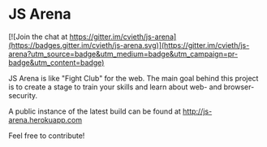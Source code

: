 # JS Arena

[![Join the chat at https://gitter.im/cvieth/js-arena](https://badges.gitter.im/cvieth/js-arena.svg)](https://gitter.im/cvieth/js-arena?utm_source=badge&utm_medium=badge&utm_campaign=pr-badge&utm_content=badge)

JS Arena is like "Fight Club" for the web. The main goal behind this project is to create a stage to train your skills and learn about web- and browser-security.

A public instance of the latest build can be found at http://js-arena.herokuapp.com

Feel free to contribute!
